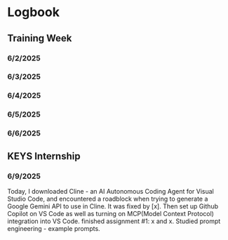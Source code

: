 # Logbook


## Training Week


### 6/2/2025
### 6/3/2025
### 6/4/2025
### 6/5/2025
### 6/6/2025

## KEYS Internship

### 6/9/2025
Today, I downloaded Cline - an AI Autonomous Coding Agent for Visual Studio Code, and encountered a roadblock when trying to generate a Google Gemini API to use in Cline. It was fixed by [x]. Then set up Github Copilot on VS Code as well as turning on MCP(Model Context Protocol) integration into VS Code.
finished assignment #1: x and x. 
Studied prompt engineering - example prompts.

